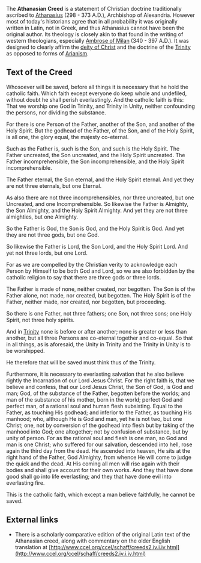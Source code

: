 The **Athanasian Creed** is a statement of Christian doctrine
traditionally ascribed to
[Athanasius](http://www.wikipedia.org/wiki/Athanasius_of_Alexandria "wikipedia:Athanasius of Alexandria")
(298 - 373 A.D.), Archbishop of Alexandria. However most of today's
historians agree that in all probability it was originally written
in Latin, not in Greek, and thus Athanasius cannot have been the
original author. Its theology is closely akin to that found in the
writing of western theologians, especially
[Ambrose of Milan](http://www.wikipedia.org/wiki/Ambrose_of_Milan "wikipedia:Ambrose of Milan")
(340 - 397 A.D.). It was designed to clearly affirm the
[deity of Christ](Deity_of_Christ "Deity of Christ") and the
doctrine of the [Trinity](Trinity "Trinity") as opposed to forms of
[Arianism](Arianism "Arianism").

## Text of the Creed

Whosoever will be saved, before all things it is necessary that he
hold the catholic faith. Which faith except everyone do keep whole
and undefiled, without doubt he shall perish everlastingly. And the
catholic faith is this: That we worship one God in Trinity, and
Trinity in Unity, neither confounding the persons, nor dividing the
substance.

For there is one Person of the Father, another of the Son, and
another of the Holy Spirit. But the godhead of the Father, of the
Son, and of the Holy Spirit, is all one, the glory equal, the
majesty co-eternal.

Such as the Father is, such is the Son, and such is the Holy
Spirit. The Father uncreated, the Son uncreated, and the Holy
Spirit uncreated. The Father incomprehensible, the Son
incomprehensible, and the Holy Spirit incomprehensible.

The Father eternal, the Son eternal, and the Holy Spirit eternal.
And yet they are not three eternals, but one Eternal.

As also there are not three incomprehensibles, nor three uncreated,
but one Uncreated, and one Incomprehensible. So likewise the Father
is Almighty, the Son Almighty, and the Holy Spirit Almighty. And
yet they are not three almighties, but one Almighty.

So the Father is God, the Son is God, and the Holy Spirit is God.
And yet they are not three gods, but one God.

So likewise the Father is Lord, the Son Lord, and the Holy Spirit
Lord. And yet not three lords, but one Lord.

For as we are compelled by the Christian verity to acknowledge each
Person by Himself to be both God and Lord, so we are also forbidden
by the catholic religion to say that there are three gods or three
lords.

The Father is made of none, neither created, nor begotten. The Son
is of the Father alone, not made, nor created, but begotten. The
Holy Spirit is of the Father, neither made, nor created, nor
begotten, but proceeding.

So there is one Father, not three fathers; one Son, not three sons;
one Holy Spirit, not three holy spirits.

And in [Trinity](Trinity "Trinity") none is before or after
another; none is greater or less than another, but all three
Persons are co-eternal together and co-equal. So that in all
things, as is aforesaid, the Unity in Trinity and the Trinity in
Unity is to be worshipped.

He therefore that will be saved must think thus of the Trinity.

Furthermore, it is necessary to everlasting salvation that he also
believe rightly the Incarnation of our Lord Jesus Christ. For the
right faith is, that we believe and confess, that our Lord Jesus
Christ, the Son of God, is God and man; God, of the substance of
the Father, begotten before the worlds; and man of the substance of
his mother, born in the world; perfect God and perfect man, of a
rational soul and human flesh subsisting. Equal to the Father, as
touching His godhead; and inferior to the Father, as touching His
manhood; who, although He is God and man, yet he is not two, but
one Christ; one, not by conversion of the godhead into flesh but by
taking of the manhood into God; one altogether; not by confusion of
substance, but by unity of person. For as the rational soul and
flesh is one man, so God and man is one Christ; who suffered for
our salvation, descended into hell, rose again the third day from
the dead. He ascended into heaven, He sits at the right hand of the
Father, God Almighty, from whence He will come to judge the quick
and the dead. At His coming all men will rise again with their
bodies and shall give account for their own works. And they that
have done good shall go into life everlasting; and they that have
done evil into everlasting fire.

This is the catholic faith, which except a man believe faithfully,
he cannot be saved.

## External links

-   There is a scholarly comparative edition of the original Latin
    text of the Athanasian creed, along with commentary on the older
    English translation at
    [http://www.ccel.org/ccel/schaff/creeds2.iv.i.iv.html](http://www.ccel.org/ccel/schaff/creeds2.iv.i.iv.html)



